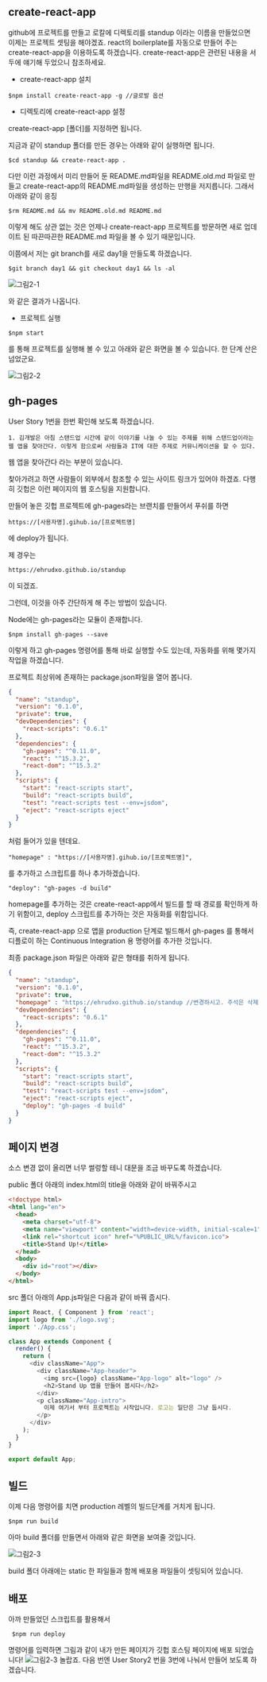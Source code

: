 
## create-react-app

github에 프로젝트를 만들고 로칼에 디렉토리를 standup 이라는 이름을 만들었으면 이제는 프로젝트 셋팅을 해야겠죠.
react의 boilerplate를 자동으로 만들어 주는 create-react-app을 이용하도록 하겠습니다.
create-react-app은 관련된 내용을 서두에 얘기해 두었으니 참조하세요.

* create-react-app 설치
```
$npm install create-react-app -g //글로발 옵션
```

* 디렉토리에 create-react-app 설정

create-react-app [폴더]를 지정하면 됩니다.

지금과 같이 standup 폴더를 만든 경우는 아래와 같이 실행하면 됩니다.
```
$cd standup && create-react-app .
```

다만 이런 과정에서 미리 만들어 둔 README.md파일을 README.old.md 파일로 만들고 create-react-app의
README.md파일을 생성하는 만행을 저지릅니다. 그래서 아래와 같이 응징
```
$rm README.md && mv README.old.md README.md
```

이렇게 해도 상관 없는 것은 언제나 create-react-app 프로젝트를 방문하면 새로 업데이트 된 따끈따끈한 README.md
파일을 볼 수 있기 때문입니다.

이쯤에서 저는 git branch를 새로 day1을 만들도록 하겠습니다.
```
$git branch day1 && git checkout day1 && ls -al
```

![그림2-1](/img/ls_al.png)

와 같은 결과가 나옵니다.

* 프로젝트 실행

```
$npm start
```
를 통해 프로젝트를 실행해 볼 수 있고 아래와 같은 화면을 볼 수 있습니다.
한 단계 산은 넘었군요.

![그림2-2](/img/npm_start.png)

## gh-pages

User Story 1번을 한번 확인해 보도록 하겠습니다.
```
1. 김개발은 아침 스탠드업 시간에 같이 이야기를 나눌 수 있는 주제를 위해 스탠드업이라는 웹 앱을 찾아간다. 이렇게 함으로써 사람들과 IT에 대한 주제로 커뮤니케이션을 할 수 있다.
```
웹 앱을 찾아간다 라는 부분이 있습니다.

찾아가려고 하면 사람들이 외부에서 참조할 수 있는 사이트 링크가 있어야 하겠죠. 다행히 깃헙은 이런 페이지의 웹 호스팅을 지원합니다.

만들어 놓은 깃헙 프로젝트에 gh-pages라는 브랜치를 만들어서 푸쉬를 하면

```
https://[사용자명].gihub.io/[프로젝트명]
```
에 deploy가 됩니다.

제 경우는
```
https://ehrudxo.github.io/standup
```
이 되겠죠.

그런데, 이것을 아주 간단하게 해 주는 방법이 있습니다.

Node에는 gh-pages라는 모듈이 존재합니다.

```
$npm install gh-pages --save
```

이렇게 하고 gh-pages 명령어를 통해 바로 실행할 수도 있는데, 자동화를 위해 몇가지 작업을 하겠습니다.

프로젝트 최상위에 존재하는 package.json파일을 열어 봅니다.
```json
{
  "name": "standup",
  "version": "0.1.0",
  "private": true,
  "devDependencies": {
    "react-scripts": "0.6.1"
  },
  "dependencies": {
    "gh-pages": "^0.11.0",
    "react": "^15.3.2",
    "react-dom": "^15.3.2"
  },
  "scripts": {
    "start": "react-scripts start",
    "build": "react-scripts build",
    "test": "react-scripts test --env=jsdom",
    "eject": "react-scripts eject"
  }
}
```
처럼 들어가 있을 텐데요.

```
"homepage" : "https://[사용자명].gihub.io/[프로젝트명]",
```
를 추가하고 스크립트를 하나 추가하겠습니다.

```
"deploy": "gh-pages -d build"
```
homepage를 추가하는 것은 create-react-app에서 빌드를 할 때 경로를 확인하게 하기 위함이고,
deploy 스크립트를 추가하는 것은 자동화를 위함입니다.

즉, create-react-app 으로 앱을 production 단계로 빌드해서 gh-pages 를 통해서 디플로이 하는 Continuous Integration
용 명령어를 추가한 것입니다.

최종 package.json 파일은 아래와 같은 형태를 취하게 됩니다.
```json
{
  "name": "standup",
  "version": "0.1.0",
  "private": true,
  "homepage" : "https://ehrudxo.github.io/standup //변경하시고. 주석은 삭제하세요.",
  "devDependencies": {
    "react-scripts": "0.6.1"
  },
  "dependencies": {
    "gh-pages": "^0.11.0",
    "react": "^15.3.2",
    "react-dom": "^15.3.2"
  },
  "scripts": {
    "start": "react-scripts start",
    "build": "react-scripts build",
    "test": "react-scripts test --env=jsdom",
    "eject": "react-scripts eject",
    "deploy": "gh-pages -d build"
  }
}
```
## 페이지 변경

소스 변경 없이 올리면 너무 썰렁할 테니 대문을 조금 바꾸도록 하겠습니다.

public 폴더 아래의 index.html의 title을 아래와 같이 바꿔주시고

```html
<!doctype html>
<html lang="en">
  <head>
    <meta charset="utf-8">
    <meta name="viewport" content="width=device-width, initial-scale=1">
    <link rel="shortcut icon" href="%PUBLIC_URL%/favicon.ico">
    <title>Stand Up!</title>
  </head>
  <body>
    <div id="root"></div>
  </body>
</html>
```

src 폴더 아래의 App.js파일은 다음과 같이 바꿔 줍시다.
```js
import React, { Component } from 'react';
import logo from './logo.svg';
import './App.css';

class App extends Component {
  render() {
    return (
      <div className="App">
        <div className="App-header">
          <img src={logo} className="App-logo" alt="logo" />
          <h2>Stand Up 앱을 만들어 봅시다</h2>
        </div>
        <p className="App-intro">
          이제 여기서 부터 프로젝트는 시작입니다. 로고는 일단은 그냥 둡시다.
        </p>
      </div>
    );
  }
}

export default App;
```
## 빌드
이제 다음 명령어를 치면 production 레벨의 빌드단계를 거치게 됩니다.
```
$npm run build
```
아마 build 폴더를 만들면서 아래와 같은 화면을 보여줄 것입니다.

![그림2-3](npmrunbuild.png)

build 폴더 아래에는 static 한 파일들과 함께 배포용 파일들이 셋팅되어 있습니다.

## 배포
아까 만들었던 스크립트를 활용해서
```
 $npm run deploy
```
명령어를 입력하면 그림과 같이 내가 만든 페이지가 깃헙 호스팅 페이지에 배포 되었습니다!
![그림2-3](npmrundeploy.png)
놀랍죠.
다음 번엔 User Story2 번을 3번에 나눠서 만들어 보도록 하겠습니다.
